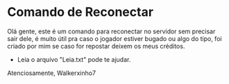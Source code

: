 # Comando de Reconectar
Olá gente, este é um comando para reconectar no servidor sem precisar sair dele,
é muito útil pra caso o jogador estiver bugado ou algo do tipo, foi criado por
mim se caso for repostar deixem os meus créditos.

* Leia o arquivo "Leia.txt" pode te ajudar.

Atenciosamente, Walkerxinho7
